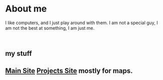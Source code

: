 # About me

I like computers, and I just play around with them. I am not a special guy, I am not the best at something, I am just me.

<br/>

## my stuff
[Main Site]
[Projects Site] mostly for maps.
---

<br/>
<br/>

[Main Site]: https://LFGaming.nl
[Projects Site]: https://LFGaming.nl/projects
